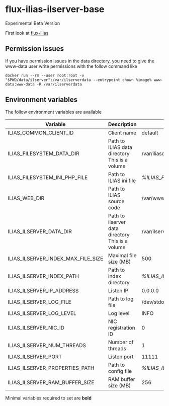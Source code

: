 # flux-ilias-ilserver-base

Experimental Beta Version

First look at [flux-ilias](https://github.com/fluxapps/flux-ilias)

## Permission issues

If you have permission issues in the data directory, you need to give the www-data user write permissions with the follow command like

```shell
docker run --rm --user root:root -v "$PWD/data/ilserver":/var/ilserverdata --entrypoint chown %image% www-data:www-data -R /var/ilserverdata
```

## Environment variables

The follow environment variables are available

| Variable | Description | Default value |
| -------- | ----------- | ------------- |
| ILIAS_COMMON_CLIENT_ID | Client name | default |
| ILIAS_FILESYSTEM_DATA_DIR | Path to ILIAS data directory<br>This is a volume | /var/iliasdata |
| ILIAS_FILESYSTEM_INI_PHP_FILE | Path to ILIAS ini file | *%ILIAS_FILESYSTEM_DATA_DIR%*/ilias.ini.php |
| ILIAS_WEB_DIR | Path to ILIAS source code | /var/www/html |
| ILIAS_ILSERVER_DATA_DIR | Path to ilserver data directory<br>This is a volume | /var/ilserverdata |
| ILIAS_ILSERVER_INDEX_MAX_FILE_SIZE | Maximal file size (MB) | 500 |
| ILIAS_ILSERVER_INDEX_PATH | Path to index directory | *%ILIAS_ILSERVER_DATA_DIR%*/index |
| ILIAS_ILSERVER_IP_ADDRESS | Listen IP | 0.0.0.0 |
| ILIAS_ILSERVER_LOG_FILE | Path to log file | /dev/stdout |
| ILIAS_ILSERVER_LOG_LEVEL | Log level | INFO |
| ILIAS_ILSERVER_NIC_ID | NIC registration ID | 0 |
| ILIAS_ILSERVER_NUM_THREADS | Number of threads | 1 |
| ILIAS_ILSERVER_PORT | Listen port | 11111 |
| ILIAS_ILSERVER_PROPERTIES_PATH | Path to config file | *%ILIAS_ILSERVER_DATA_DIR%*/ilserver.properties |
| ILIAS_ILSERVER_RAM_BUFFER_SIZE | RAM buffer size (MB) | 256 |

Minimal variables required to set are **bold**
